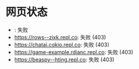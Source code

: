 # 网页状态
- : 失败
- https://rows--zixk.repl.co: 失败 (403)
- https://chatai.cokio.repl.co: 失败 (403)
- https://game-example.rdianc.repl.co: 失败 (403)
- https://beaspy--hting.repl.co: 失败 (403)
